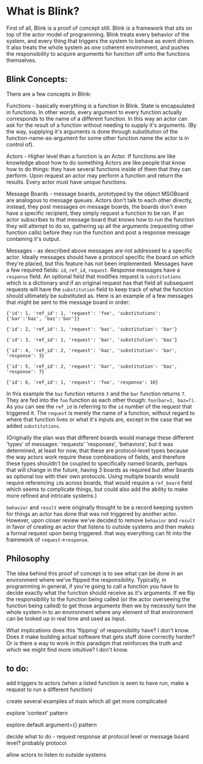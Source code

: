 # What is Blink?

First of all, Blink is a proof of concept still. Blink is a framework that sits on top of the actor model of programming. Blink treats every behavior of the system, and every thing that triggers the system to behave as event driven. It also treats the whole system as one coherent environment, and pushes the responsibility to acquire arguments for function off onto the functions themselves.

## Blink Concepts:

There are a few concepts in Blink:

Functions - basically everything is a function in Blink. State is encapsulated in functions. In other words, every argument to every function actually corresponds to the name of a different function. In this way an actor can ask for the result of a function without needing to supply it's arguments. (By the way, supplying it's arguments is done through substitution of the function-name-as-argument for some other function name the actor is in control of).

Actors - Higher level than a function is an Actor. If functions are like knowledge about how to do something Actors are like people that know how to do things: they have several functions inside of them that they can perform. Upon request an actor may perform a function and return the results. Every actor must have unique functions.

Message Boards - message boards, prototyped by the object MSGBoard are analogous to message queues. Actors don't talk to each other directly, instead, they post messages on message boards, the boards don't even have a specific recipient, they simply request a function to be ran. If an actor subscribes to that message board that knows how to run the function they will attempt to do so, gathering up all the arguments (requesting other function calls) before they run the function and post a response message containing it's output.

Messages - as described above messages are not addressed to a specific actor. Ideally messages should have a protocol specific the board on which they're placed, but this feature has not been implemented. Messages have a few required fields: `id`, `ref_id`, `request`. Response messages have a `response` field. An optional field that modifies request is `substitutions` which is a dictionary and if an original request has that field all subsequent requests will have the `substitution` field to keep track of what the function should ultimately be substituted as. Here is an example of a few messages that might be sent to the message board in order:

  `{'id': 1, 'ref_id': 1, 'request': 'foo', 'substitutions': {'bar':'baz', 'baz':'bar'}}`
  
  `{'id': 2, 'ref_id': 1, 'request': 'baz', 'substitution': 'bar'}`
  
  `{'id': 3, 'ref_id': 1, 'request': 'bar', 'substitution': 'baz'}`
  
  `{'id': 4, 'ref_id': 2, 'request': 'baz', 'substitution': 'bar', 'response': 3}`
  
  `{'id': 5, 'ref_id': 2, 'request': 'bar', 'substitution': 'baz', 'response': 7}`
  
  `{'id': 6, 'ref_id': 1, 'request': 'foo', 'response': 10}`

In this example the `baz` function returns `3` and the `bar` function returns `7`. They are fed into the `foo` function as each other though: `foo(bar=3, baz=7)`. As you can see the `ref_id` is referring to the `id` number of the request that triggered it. The `request` is merely the name of a function, without regard to where that function lives or what it's inputs are, except in the case that we added `substitutions`.

(Originally the plan was that different boards would manage these different 'types' of messages: 'requests' 'responses', 'behaviors', but it was determined, at least for now, that these are protocol-level types because the way actors work require these combinations of fields, and therefore these types shouldn't be coupled to specifically named boards, perhaps that will change in the future, having 3 boards as required but other boards as optional too with their own protocols. Using multiple boards would require referencing `id`s across boards, that would require a `ref_board` field which seems to complicate things, but could also add the ability to make more refined and intricate systems.)

`behavior` and `result` were originally thought to be a record keeping system for things an actor has done that was not triggered by another actor. However, upon closer review we've decided to remove `behavior` and `result` in favor of creating an actor that listens to outside systems and then makes a formal request upon being triggered. that way everything can fit into the framework of `request`->`response`.

## Philosophy

The idea behind this proof of concept is to see what can be done in an environment where we've flipped the responsibility. Typically, in programming in general, if you're going to call a function you have to decide exactly what the function should receive as it's arguments. If we flip the responsibility to the function being called (or the actor overseeing the function being called) to get those arguments then we by necessity turn the whole system in to an environment where any element of that environment can be looked up in real time and used as input.

What implications does this 'flipping' of responsibility have? I don't know. Does it make building actual software that gets stuff done correctly harder? Or is there a way to work in this paradigm that reinforces the truth and which we might find more intuitive? I don't know.

## to do:

add triggers to actors (when a listed function is seen to have run, make a request to run a different function)

create several examples of main which all get more complicated

explore 'context' pattern

explore default argument={} pattern

decide what to do - request response at protocol level or message board level? probably protocol

allow actors to listen to outside systems
